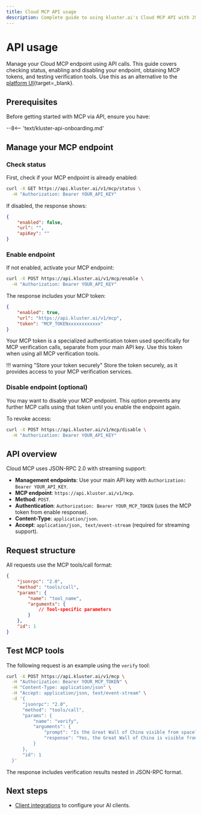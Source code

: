 ```yaml
---
title: Cloud MCP API usage
description: Complete guide to using kluster.ai's Cloud MCP API with JSON-RPC requests. How to check it's status, enable, disable and test it. 
---
```


# API usage

Manage your Cloud MCP endpoint using API calls. This guide covers checking status, enabling and disabling your endpoint, obtaining MCP tokens, and testing verification tools. Use this as an alternative to the [platform UI](/verify/mcp/cloud/platform/){target=\_blank}.

## Prerequisites

Before getting started with MCP via API, ensure you have:

--8<-- 'text/kluster-api-onboarding.md'

## Manage your MCP endpoint

### Check status

First, check if your MCP endpoint is already enabled:

```bash
curl -X GET https://api.kluster.ai/v1/mcp/status \
  -H "Authorization: Bearer YOUR_API_KEY"
```

If disabled, the response shows:

```json
{
    "enabled": false,
    "url": "",
    "apiKey": ""
}
```

### Enable endpoint

If not enabled, activate your MCP endpoint:

```bash
curl -X POST https://api.kluster.ai/v1/mcp/enable \
  -H "Authorization: Bearer YOUR_API_KEY"
```

The response includes your MCP token:

```json
{
    "enabled": true,
    "url": "https://api.kluster.ai/v1/mcp",
    "token": "MCP_TOKENxxxxxxxxxxxx"
}
```

Your MCP token is a specialized authentication token used specifically for MCP verification calls, separate from your main API key. Use this token when using all MCP verification tools.

!!! warning "Store your token securely"
    Store the token securely, as it provides access to your MCP verification services.
        
### Disable endpoint (optional)

You may want to disable your MCP endpoint. This option prevents any further MCP calls using that token until you enable the endpoint again.

To revoke access:

```bash
curl -X POST https://api.kluster.ai/v1/mcp/disable \
  -H "Authorization: Bearer YOUR_API_KEY"
```

## API overview

Cloud MCP uses JSON-RPC 2.0 with streaming support:

- **Management endpoints**: Use your main API key with `Authorization: Bearer YOUR_API_KEY`.
- **MCP endpoint**: `https://api.kluster.ai/v1/mcp`.
- **Method**: `POST`.
- **Authentication**: `Authorization: Bearer YOUR_MCP_TOKEN` (uses the MCP token from enable response).
- **Content-Type**: `application/json`.
- **Accept**: `application/json, text/event-stream` (required for streaming support).

## Request structure

All requests use the MCP tools/call format:

```json
{
    "jsonrpc": "2.0",
    "method": "tools/call",
    "params": {
        "name": "tool_name",
        "arguments": {
            // Tool-specific parameters
        }
    },
    "id": 1
}
```

## Test MCP tools

The following request is an example using the `verify` tool:

```bash
curl -X POST https://api.kluster.ai/v1/mcp \
  -H "Authorization: Bearer YOUR_MCP_TOKEN" \
  -H "Content-Type: application/json" \
  -H "Accept: application/json, text/event-stream" \
  -d '{
      "jsonrpc": "2.0",
      "method": "tools/call",
      "params": {
          "name": "verify",
          "arguments": {
              "prompt": "Is the Great Wall of China visible from space?",
              "response": "Yes, the Great Wall of China is visible from space with the naked eye."
          }
      },
      "id": 1
  }'
```
<!-- Commenting this for safekeeping -->
The response includes verification results nested in JSON-RPC format. <!--See [Tools reference](/verify/mcp/tools/) for complete tool parameters and response details.-->

## Next steps

- [Client integrations](/verify/mcp/client-integrations/) to configure your AI clients.
<!-- Commenting this for safekeeping -->
<!-- - [Tools reference](/verify/mcp/tools/) for complete tool documentation.-->